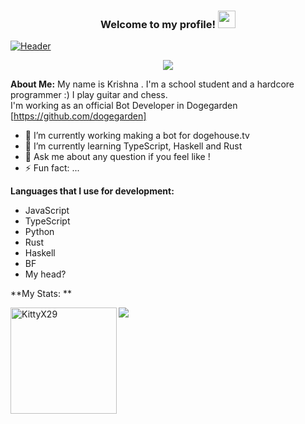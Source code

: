 <h3 align="center">
  Welcome to my profile!
  <img src="https://media.giphy.com/media/hvRJCLFzcasrR4ia7z/giphy.gif" width="28">
</h3>

[![Header](https://raw.githubusercontent.com/KittyX29/KittyX29/main/icons/Screenshot%202021-05-08%20at%2011.16.15%20AM.png "Header")](https://raw.githubusercontent.com/KittyX29/KittyX29/main/icons/Screenshot%202021-05-08%20at%2011.16.15%20AM.png)



<p align="center">
  <a href="https://github.com/DenverCoder1/readme-typing-svg"><img src="https://readme-typing-svg.herokuapp.com?color=36BCF7FF&lines=Full+stack+Bot+Developer;Self+taught+programmer;Always%20learning%20new%20things&center=true&width=380&height=45"></a>
</p>

**About Me:**
My name is Krishna . I'm a school student and a hardcore programmer :) I play guitar and chess.  
I'm working as an official Bot Developer in Dogegarden [https://github.com/dogegarden] 
- 🔭 I’m currently working making a bot for dogehouse.tv
- 🌱 I’m currently learning TypeScript, Haskell and Rust 
- 💬 Ask me about any question if you feel like !
- ⚡ Fun fact: ...

**Languages that I use for development:**
- JavaScript
- TypeScript
- Python
- Rust
- Haskell
- BF
- My head?

**My Stats: **


<img height="170" align="left" src="https://github-readme-stats.vercel.app/api?username=KittyX29&count_private=true&include_all_commits=true&theme=onedark" alt="KittyX29" />
<img src="https://github-readme-stats.vercel.app/api/top-langs/?username=KittyX29&layout=compact&theme=onedark" />



